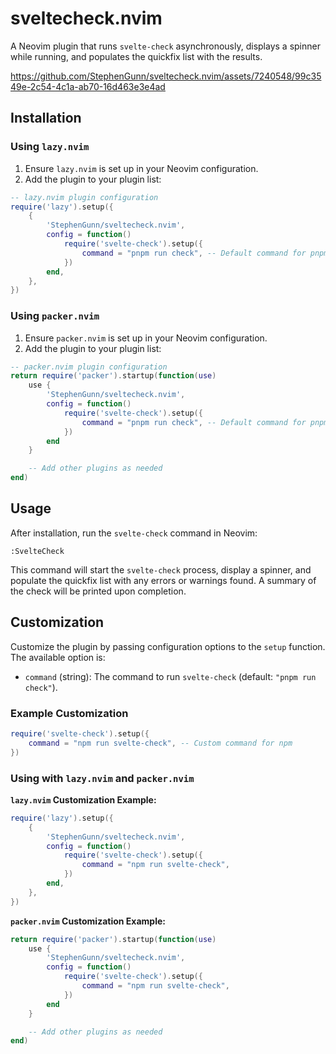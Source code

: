 # sveltecheck.nvim

A Neovim plugin that runs `svelte-check` asynchronously, displays a spinner while running, and populates the quickfix list with the results.

https://github.com/StephenGunn/sveltecheck.nvim/assets/7240548/99c3549e-2c54-4c1a-ab70-16d463e3e4ad

## Installation

### Using `lazy.nvim`

1. Ensure `lazy.nvim` is set up in your Neovim configuration.
2. Add the plugin to your plugin list:

```lua
-- lazy.nvim plugin configuration
require('lazy').setup({
    {
        'StephenGunn/sveltecheck.nvim',
        config = function()
            require('svelte-check').setup({
                command = "pnpm run check", -- Default command for pnpm
            })
        end,
    },
})
```

### Using `packer.nvim`

1. Ensure `packer.nvim` is set up in your Neovim configuration.
2. Add the plugin to your plugin list:

```lua
-- packer.nvim plugin configuration
return require('packer').startup(function(use)
    use {
        'StephenGunn/sveltecheck.nvim',
        config = function()
            require('svelte-check').setup({
                command = "pnpm run check", -- Default command for pnpm
            })
        end
    }

    -- Add other plugins as needed
end)
```

## Usage

After installation, run the `svelte-check` command in Neovim:

```vim
:SvelteCheck
```

This command will start the `svelte-check` process, display a spinner, and populate the quickfix list with any errors or warnings found. A summary of the check will be printed upon completion.

## Customization

Customize the plugin by passing configuration options to the `setup` function. The available option is:

- `command` (string): The command to run `svelte-check` (default: `"pnpm run check"`).

### Example Customization

```lua
require('svelte-check').setup({
    command = "npm run svelte-check", -- Custom command for npm
})
```

### Using with `lazy.nvim` and `packer.nvim`

**`lazy.nvim` Customization Example:**

```lua
require('lazy').setup({
    {
        'StephenGunn/sveltecheck.nvim',
        config = function()
            require('svelte-check').setup({
                command = "npm run svelte-check",
            })
        end,
    },
})
```

**`packer.nvim` Customization Example:**

```lua
return require('packer').startup(function(use)
    use {
        'StephenGunn/sveltecheck.nvim',
        config = function()
            require('svelte-check').setup({
                command = "npm run svelte-check",
            })
        end
    }

    -- Add other plugins as needed
end)
```

